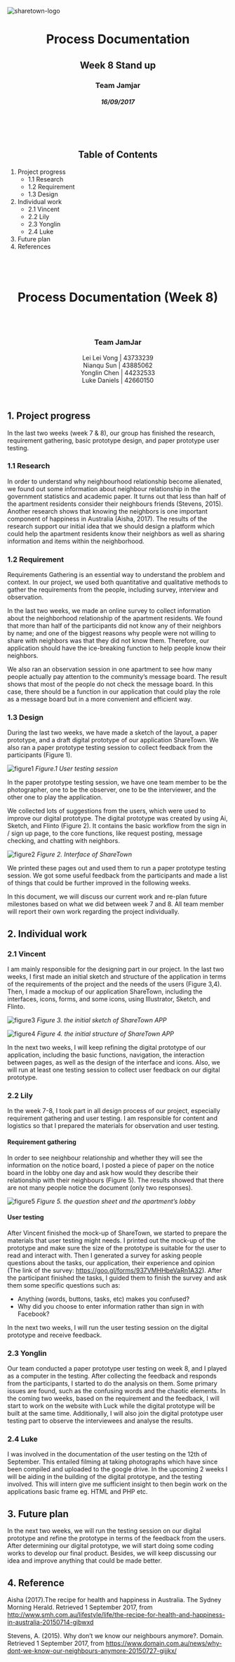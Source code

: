 ![sharetown-logo](https://user-images.githubusercontent.com/25241670/29955215-7b4b0072-8f21-11e7-9107-40643d0aad1b.png)

<h1 align="center">Process Documentation</h1>

<h2 align="center">Week 8 Stand up</h2>
<h3 align="center">Team Jamjar</h3>
<h4 align="center"><i>16/09/2017</i></h4>

<br/><br/><br/>
<h2 align="center">Table of Contents</h2>


1. Project progress	
   * 1.1 Research
   * 1.2 Requirement
   * 1.3 Design
2. Individual work	
   * 2.1 Vincent	
   * 2.2 Lily
   * 2.3 Yonglin	
   * 2.4 Luke	
3. Future plan	
4. References	
<br><br><br>
<h1 align="center">Process Documentation (Week 8)</h1>
<br/><br/>

<h3 align="center">Team JamJar</h3>
<p align="center">
Lei Lei Vong | 43733239<br/>
Nianqu Sun | 43885062<br/> 
Yonglin Chen | 44232533<br/> 
Luke Daniels | 42660150<br/> 
</p>
<br/>

## 1. Project progress
In the last two weeks (week 7 & 8), our group has finished the research, requirement gathering, basic prototype design, and paper prototype user testing. 
### 1.1 Research
In order to understand why neighbourhood relationship become alienated, we found out some information about neighbour relationship in the government statistics and academic paper. It turns out that less than half of the apartment residents consider their neighbours friends (Stevens, 2015). Another research shows that knowing the neighbors is one important component of happiness in Australia (Aisha, 2017). The results of the research support our initial idea that we should design a platform which could help the apartment residents know their neighbors as well as sharing information and items within the neighborhood.
### 1.2 Requirement
Requirements Gathering is an essential way to understand the problem and context. In our project, we used both quantitative and qualitative methods to gather the requirements from the people, including survey, interview and observation. 

In the last two weeks, we made an online survey to collect information about the neighborhood relationship of the apartment residents. We found that more than half of the participants did not know any of their neighbors by name; and one of the biggest reasons why people were not willing to share with neighbors was that they did not know them. Therefore, our application should have the ice-breaking function to help people know their neighbors. 

We also ran an observation session in one apartment to see how many people actually pay attention to the community’s message board. The result shows that most of the people do not check the message board. In this case, there should be a function in our application that could play the role as a message board but in a more convenient and efficient way.
### 1.3 Design
During the last two weeks, we have made a sketch of the layout, a paper prototype, and a draft digital prototype of our application ShareTown. We also ran a paper prototype testing session to collect feedback from the participants (Figure 1).

![figure1](https://github.com/deco3500-2017/Team-JamJar/blob/master/Process%20Documentation%20week%208/figure1.png)
<i>Figure.1 User testing session</i>
<br/>

In the paper prototype testing session, we have one team member to be the photographer, one to be the observer, one to be the interviewer, and the other one to play the application.

We collected lots of suggestions from the users, which were used to improve our digital prototype. The digital prototype was created by using Ai, Sketch, and Flinto (Figure 2). It contains the basic workflow from the sign in / sign up page, to the core functions, like request posting, message checking, and chatting with neighbors. 

![figure2](https://github.com/deco3500-2017/Team-JamJar/blob/master/ShareTown%20Flowchart.png)
<i>Figure 2. Interface of ShareTown</i>
<br/>

We printed these pages out and used them to run a paper prototype testing session. We got some useful feedback from the participants and made a list of things that could be further improved in the following weeks.

In this document, we will discuss our current work and re-plan future milestones based on what we did between week 7 and 8. All team member will report their own work regarding the project individually.
## 2. Individual work
### 2.1 Vincent
I am mainly responsible for the designing part in our project. In the last two weeks, I first made an initial sketch and structure of the application in terms of the requirements of the project and the needs of the users (Figure 3,4). Then, I made a mockup of our application ShareTown, including the interfaces, icons, forms, and some icons, using Illustrator, Sketch, and Flinto. 

![figure3](https://github.com/deco3500-2017/Team-JamJar/blob/master/Process%20Documentation%20week%208/figure3.png)
<i>Figure 3. the initial sketch of ShareTown APP</i>

![figure4](https://github.com/deco3500-2017/Team-JamJar/blob/master/Process%20Documentation%20week%208/figure4.png)
<i>Figure 4. the initial structure of ShareTown APP</i>

In the next two weeks, I will keep refining the digital prototype of our application, including the basic functions, navigation, the interaction between pages, as well as the design of the interface and icons. Also, we will run at least one testing session to collect user feedback on our digital prototype. 

### 2.2 Lily
In the week 7-8, I took part in all design process of our project, especially requirement gathering and user testing. I am responsible for content and logistics so that I prepared the materials for observation and user testing. 

#### Requirement gathering
In order to see neighbour relationship and whether they will see the information on the notice board, I posted a piece of paper on the notice board in the lobby one day and ask how would they describe their relationship with their neighbours (Figure 5). The results showed that there are not many people notice the document (only two responses).

![figure5](https://github.com/deco3500-2017/Team-JamJar/blob/master/Process%20Documentation%20week%208/figure5.png)
<i>Figure 5. the question sheet and the apartment’s lobby</i>

#### User testing 
After Vincent finished the mock-up of ShareTown, we started to prepare the materials that user testing might needs. I printed out the mock-up of the prototype and make sure the size of the prototype is suitable for the user to read and interact with. Then I generated a survey for asking people questions about the tasks, our application, their experience and opinion (The link of the survey: https://goo.gl/forms/937VMHHbeVaRn1A32). After the participant finished the tasks, I guided them to finish the survey and ask them some specific questions such as:
<ul>
<li>Anything (words, buttons, tasks, etc) makes you confused? </li>  
<li>Why did you choose to enter information rather than sign in with Facebook?</li>
</ul>

In the next two weeks, I will run the user testing session on the digital prototype and receive feedback.  
### 2.3 Yonglin
Our team conducted a paper prototype user testing on week 8, and I played as a computer in the testing. After collecting the feedback and responds from the participants, I started to do the analysis on them. Some primary issues are found, such as the confusing words and the chaotic elements. In the coming two weeks, based on the requirement and the feedback, I will start to work on the website with Luck while the digital prototype will be built at the same time. Additionally, I will also join the digital prototype user testing part to observe the interviewees and analyse the results.
### 2.4 Luke
I was involved in the documentation of the user testing on the 12th of September. This entailed filming at taking photographs which have since been compiled and uploaded to the google drive. In the upcoming 2 weeks I will be aiding in the building of the digital prototype, and the testing involved. This will intern give me sufficient insight to then begin work on the applications basic frame eg. HTML and PHP etc.
## 3. Future plan
In the next two weeks, we will run the testing session on our digital prototype and refine the prototype in terms of the feedback from the users. After determining our digital prototype, we will start doing some coding works to develop our final product. Besides, we will keep discussing our idea and improve anything that could be made better. 
## 4. Reference
Aisha (2017).The recipe for health and happiness in Australia. The Sydney Morning Herald. Retrieved 1 September 2017, from http://www.smh.com.au/lifestyle/life/the-recipe-for-health-and-happiness-in-australia-20150714-gibwxd

Stevens, A. (2015). Why don’t we know our neighbours anymore?. Domain. Retrieved 1 September 2017, from https://www.domain.com.au/news/why-dont-we-know-our-neighbours-anymore-20150727-gijjkx/


